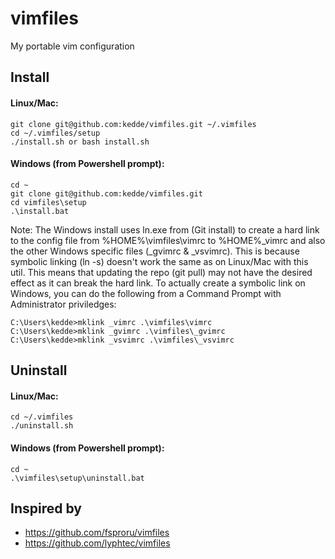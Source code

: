 # vimfiles

My portable vim configuration

## Install

#### Linux/Mac:

```
git clone git@github.com:kedde/vimfiles.git ~/.vimfiles
cd ~/.vimfiles/setup
./install.sh or bash install.sh
```

#### Windows (from Powershell prompt):

```
cd ~
git clone git@github.com:kedde/vimfiles.git
cd vimfiles\setup
.\install.bat
```
Note: The Windows install uses ln.exe from (Git install) to create a hard link to the config file from %HOME%\vimfiles\vimrc to
%HOME%\_vimrc and also the other Windows specific files (_gvimrc & _vsvimrc). This is because symbolic linking (ln -s) doesn't work
the same as on Linux/Mac with this util. This means that updating the repo (git pull) may not have the desired effect as it can break the
hard link.  To actually create a symbolic link on Windows, you can do the following from a Command Prompt with Administrator
priviledges:

```
C:\Users\kedde>mklink _vimrc .\vimfiles\vimrc
C:\Users\kedde>mklink _gvimrc .\vimfiles\_gvimrc
C:\Users\kedde>mklink _vsvimrc .\vimfiles\_vsvimrc
```

## Uninstall

#### Linux/Mac:

```
cd ~/.vimfiles
./uninstall.sh
```

#### Windows (from Powershell prompt):

```
cd ~
.\vimfiles\setup\uninstall.bat
```

## Inspired by
 - https://github.com/fsproru/vimfiles
 - https://github.com/lyphtec/vimfiles
